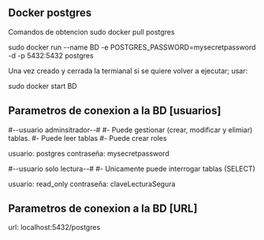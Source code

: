 
## Docker postgres


Comandos de obtencion
sudo docker pull postgres

sudo docker run --name BD -e POSTGRES_PASSWORD=mysecretpassword -d -p 5432:5432 postgres

Una vez creado y cerrada la termianal si se quiere volver a ejecutar; usar:

sudo docker start BD


## Parametros de conexion a la BD [usuarios]

#--usuario adminsitrador--#
#- Puede gestionar (crear, modificar y elimiar) tablas.
#- Puede leer tablas
#- Puede crear roles

usuario: postgres
contraseña: mysecretpassword

#--usuario solo lectura--#
#- Unicamente puede interrogar tablas (SELECT)

usuario: read_only
contraseña: claveLecturaSegura

## Parametros de conexion a la BD [URL]

url: localhost:5432/postgres
